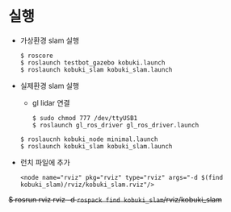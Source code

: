 # 실행

* 가상환경 slam 실행
    ```
    $ roscore
    $ roslaunch testbot_gazebo kobuki.launch
    $ roslaunch kobuki_slam kobuki_slam.launch
    ```
    

* 실제환경 slam 실행
    * gl lidar 연결
        ```
        $ sudo chmod 777 /dev/ttyUSB1
        $ roslaunch gl_ros_driver gl_ros_driver.launch
        ```
    ```
    $ roslaucnh kobuki_node minimal.launch
    $ roslaunch kobuki_slam kobuki_slam.launch
    ```

* 런치 파일에 추가
    ```
    <node name="rviz" pkg="rviz" type="rviz" args="-d $(find kobuki_slam)/rviz/kobuki_slam.rviz"/>
    ```

~~$ rosrun rviz rviz -d `rospack find kobuki_slam`/rviz/kobuki_slam~~
